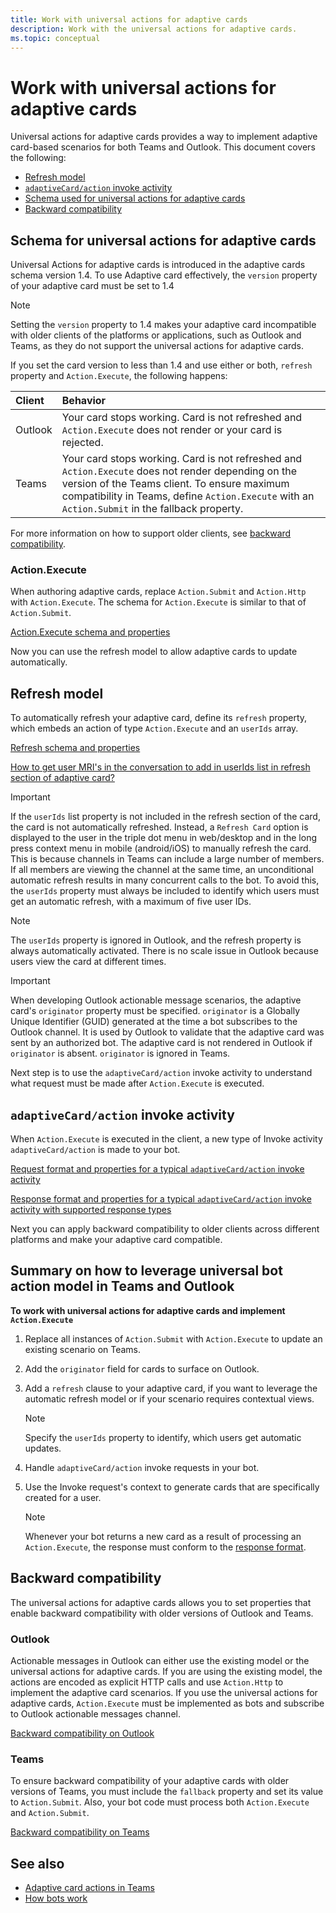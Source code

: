 ```yaml
---
title: Work with universal actions for adaptive cards
description: Work with the universal actions for adaptive cards.
ms.topic: conceptual
---
```


# Work with universal actions for adaptive cards

Universal actions for adaptive cards provides a way to implement adaptive card-based scenarios for both Teams and Outlook. This document covers the following:

* [Refresh model](#refresh-model)
* [`adaptiveCard/action` invoke activity](#adaptivecardaction-invoke-activity)
* [Schema used for universal actions for adaptive cards](#schema-for-universal-actions-for-adaptive-cards)
* [Backward compatibility](#backward-compatibility)

## Schema for universal actions for adaptive cards

Universal Actions for adaptive cards is introduced in the adaptive cards schema version 1.4. To use Adaptive card effectively, the `version` property of your adaptive card must be set to 1.4

> [!NOTE]
> Setting the `version` property to 1.4 makes your adaptive card incompatible with older clients of the platforms or applications, such as Outlook and Teams, as they do not support the universal actions for adaptive cards.

If you set the card version to less than 1.4 and use either or both, `refresh` property and `Action.Execute`, the following happens:

| Client | Behavior |
| :-- | :-- |
| Outlook | Your card stops working. Card is not refreshed and `Action.Execute` does not render or your card is rejected. |
| Teams | Your card stops working. Card is not refreshed and `Action.Execute` does not render depending on the version of the Teams client. To ensure maximum compatibility in Teams, define `Action.Execute` with an `Action.Submit` in the fallback property. |

For more information on how to support older clients, see [backward compatibility](#backward-compatibility).

### Action.Execute

When authoring adaptive cards, replace `Action.Submit` and `Action.Http` with `Action.Execute`. The schema for `Action.Execute` is similar to that of `Action.Submit`. 

[Action.Execute schema and properties](https://docs.microsoft.com/en-us/adaptive-cards/authoring-cards/universal-action-model#actionexecute)

Now you can use the refresh model to allow adaptive cards to update automatically.

## Refresh model

To automatically refresh your adaptive card, define its `refresh` property, which embeds an action of type `Action.Execute` and an `userIds` array. 

[Refresh schema and properties](https://docs.microsoft.com/en-us/adaptive-cards/authoring-cards/universal-action-model#refresh-mechanism)

[How to get user MRI's in the conversation to add in userIds list in refresh section of adaptive card?](https://docs.microsoft.com/en-us/microsoftteams/platform/bots/how-to/get-teams-context?tabs=dotnet#fetch-the-roster-or-user-profile)

> [!IMPORTANT]
> If the `userIds` list property is not included in the refresh section of the card, the card is not automatically refreshed. Instead, a `Refresh Card` option is displayed to the user in the triple dot menu in web/desktop and in the long press context menu in mobile (android/iOS) to manually refresh the card. This is because channels in Teams can include a large number of members. If all members are viewing the channel at the same time, an unconditional automatic refresh results in many concurrent calls to the bot. To avoid this, the `userIds` property must always be included to identify which users must get an automatic refresh, with a maximum of five user IDs.

> [!NOTE]
> The `userIds` property is ignored in Outlook, and the refresh property is always automatically activated. There is no scale issue in Outlook because users view the card at different times.

> [!IMPORTANT]
> When developing Outlook actionable message scenarios, the adaptive card's `originator` property must be specified. `originator` is a Globally Unique Identifier (GUID) generated at the time a bot subscribes to the Outlook channel. It is used by Outlook to validate that the adaptive card was sent by an authorized bot. The adaptive card is not rendered in Outlook if `originator` is absent. `originator` is ignored in Teams.

Next step is to use the `adaptiveCard/action` invoke activity to understand what request must be made after `Action.Execute` is executed.

## `adaptiveCard/action` invoke activity

When `Action.Execute` is executed in the client, a new type of Invoke activity `adaptiveCard/action` is made to your bot.

[Request format and properties for a typical `adaptiveCard/action` invoke activity](https://docs.microsoft.com/en-us/adaptive-cards/authoring-cards/universal-action-model#request-format)

[Response format and properties for a typical `adaptiveCard/action` invoke activity with supported response types](https://docs.microsoft.com/en-us/adaptive-cards/authoring-cards/universal-action-model#response-format)

Next you can apply backward compatibility to older clients across different platforms and make your adaptive card compatible.

## Summary on how to leverage universal bot action model in Teams and Outlook

**To work with universal actions for adaptive cards and implement `Action.Execute`**

1. Replace all instances of `Action.Submit` with `Action.Execute` to update an existing scenario on Teams.
2. Add the `originator` field for cards to surface on Outlook.
3. Add a `refresh` clause to your adaptive card, if you want to leverage the automatic refresh model or if your scenario requires contextual views.

    >[!NOTE]
    > Specify the `userIds` property to identify, which users get automatic updates. 

4. Handle `adaptiveCard/action` invoke requests in your bot.
5. Use the Invoke request's context to generate cards that are specifically created for a user.
 
    > [!NOTE]
    > Whenever your bot returns a new card as a result of processing an `Action.Execute`, the response must conform to the [response format](#response-format).

## Backward compatibility

The universal actions for adaptive cards allows you to set properties that enable backward compatibility with older versions of Outlook and Teams.

### Outlook

Actionable messages in Outlook can either use the existing model or the universal actions for adaptive cards. If you are using the existing model, the actions are encoded as explicit HTTP calls and use `Action.Http` to implement the adaptive card scenarios. If you use the universal actions for adaptive cards, `Action.Execute` must be implemented as bots and subscribe to Outlook actionable messages channel.

[Backward compatibility on Outlook](https://docs.microsoft.com/en-us/adaptive-cards/authoring-cards/universal-action-model#outlook)

### Teams

To ensure backward compatibility of your adaptive cards with older versions of Teams, you must include the `fallback` property and set its value to `Action.Submit`. Also, your bot code must process both `Action.Execute` and `Action.Submit`.

[Backward compatibility on Teams](https://docs.microsoft.com/en-us/adaptive-cards/authoring-cards/universal-action-model#teams)

## See also

* [Adaptive card actions in Teams](~/task-modules-and-cards/cards/cards-actions.md#adaptive-cards-actions)
* [How bots work](/azure/bot-service/bot-builder-basics?view=azure-bot-service-4.0&preserve-view=true)
